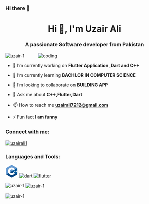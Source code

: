 ### Hi there 👋

<h1 align="center">Hi 👋, I'm Uzair Ali</h1>
<h3 align="center">A passionate Software developer from Pakistan</h3>
<img align="right" alt="coding" width="400" src="https://miro.medium.com/max/1360/0*7Q3yvSIv_t0ioJ-Z.gif">

<p align="left"> <img src="https://komarev.com/ghpvc/?username=uzair-1&label=Profile%20views&color=0e75b6&style=flat" alt="uzair-1" /> </p>

- 🔭 I’m currently working on **Flutter Application ,Dart and C++**

- 🌱 I’m currently learning **BACHLOR IN COMPUTER SCIENCE**

- 👯 I’m looking to collaborate on **BUILDING APP**

- 💬 Ask me about **C++,Flutter,Dart**

- 📫 How to reach me **uzairali7212@gmail.com**

- ⚡ Fun fact **I am funny**

<h3 align="left">Connect with me:</h3>
<p align="left">
<a href="https://linkedin.com/in/uzairali1" target="blank"><img align="center" src="https://raw.githubusercontent.com/rahuldkjain/github-profile-readme-generator/master/src/images/icons/Social/linked-in-alt.svg" alt="uzairali1" height="30" width="40" /></a>
</p>

<h3 align="left">Languages and Tools:</h3>
<p align="left"> <a href="https://www.w3schools.com/cpp/" target="_blank" rel="noreferrer"> <img src="https://raw.githubusercontent.com/devicons/devicon/master/icons/cplusplus/cplusplus-original.svg" alt="cplusplus" width="40" height="40"/> </a> <a href="https://dart.dev" target="_blank" rel="noreferrer"> <img src="https://www.vectorlogo.zone/logos/dartlang/dartlang-icon.svg" alt="dart" width="40" height="40"/> </a> <a href="https://flutter.dev" target="_blank" rel="noreferrer"> <img src="https://www.vectorlogo.zone/logos/flutterio/flutterio-icon.svg" alt="flutter" width="40" height="40"/> </a> </p>

<p><img align="left" src="https://github-readme-stats.vercel.app/api/top-langs?username=uzair-1&show_icons=true&locale=en&layout=compact" alt="uzair-1" /></p>

<p>&nbsp;<img align="center" src="https://github-readme-stats.vercel.app/api?username=uzair-1&show_icons=true&locale=en" alt="uzair-1" /></p>

<p><img align="center" src="https://github-readme-streak-stats.herokuapp.com/?user=uzair-1&" alt="uzair-1" /></p>
